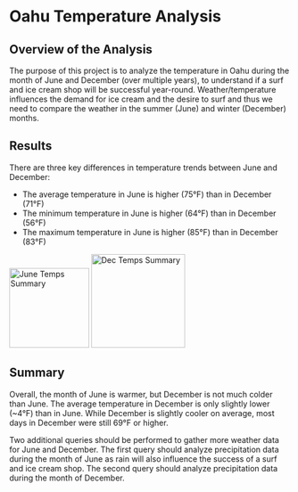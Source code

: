 # Oahu Temperature Analysis

## Overview of the Analysis
The purpose of this project is to analyze the temperature in Oahu during the month of June and December (over multiple years), to understand if a surf and ice cream shop will be successful year-round. Weather/temperature influences the demand for ice cream and the desire to surf and thus we need to compare the weather in the summer (June) and winter (December) months.

## Results
There are three key differences in temperature trends between June and December:
- The average temperature in June is higher (75°F) than in December (71°F)
- The minimum temperature in June is higher (64°F) than in December (56°F)
- The maximum temperature in June is higher (85°F) than in December (83°F)

<img width="143" alt="June Temps Summary" src="https://user-images.githubusercontent.com/88804543/137176780-1a31abc4-907f-44b3-ac83-94b100ee39cc.png">

<img width="168" alt="Dec Temps Summary" src="https://user-images.githubusercontent.com/88804543/137176806-dc7df611-8099-4660-b063-09bf8ef00b91.png">

## Summary
Overall, the month of June is warmer, but December is not much colder than June. The average temperature in December is only slightly lower (~4°F) than in June. While December is slightly cooler on average, most days in December were still 69°F or higher.

Two additional queries should be performed to gather more weather data for June and December. The first query should analyze precipitation data during the month of June as rain will also influence the success of a surf and ice cream shop. The second query should analyze precipitation data during the month of December.
